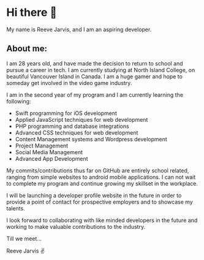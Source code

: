 # Hi there 👋 

My name is Reeve Jarvis, and I am an aspiring developer.


## About me:

I am 28 years old, and have made the decision to return to school and pursue a career in tech. I am currently studying at North Island College, on beautiful Vancouver Island in Canada. I am a huge gamer and hope to someday get involved in the video game industry.

I am in the second year of my program and I am currently learning the following:

 - Swift programming for iOS development
 - Applied JavaScript techniques for web development
 - PHP programming and database integrations
 - Advanced CSS techniques for web development
 - Content Management systems and Wordpress development
 - Project Management
 - Social Media Management
 - Advanced App Development

My commits/contributions thus far on GitHub are entirely school related, ranging from simple websites to android mobile applications. I can not wait to complete my program and continue growing my skillset in the workplace. 

I will be launching a developer profile website in the future in order to provide a point of contact for prospective employers and to showcase my talents.

I look forward to collaborating with like minded developers in the future and working to make valuable contributions to the industry.

Till we meet...

Reeve Jarvis ✌️

<!--
**ItsJustJarvis/ItsJustJarvis** is a ✨ _special_ ✨ repository because its `README.md` (this file) appears on your GitHub profile.

Here are some ideas to get you started:

- 🔭 I’m currently working on ...
- 🌱 I’m currently learning ...
- 👯 I’m looking to collaborate on ...
- 🤔 I’m looking for help with ...
- 💬 Ask me about ...
- 📫 How to reach me: ...
- 😄 Pronouns: ...
- ⚡ Fun fact: ...
-->

